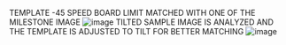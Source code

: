 TEMPLATE -45 SPEED BOARD LIMIT MATCHED WITH ONE OF THE MILESTONE IMAGE
![image](https://github.com/user-attachments/assets/82050d47-40c4-41db-86fa-4ec807bb7d24)
TILTED SAMPLE IMAGE IS ANALYZED AND THE TEMPLATE IS ADJUSTED TO TILT FOR BETTER MATCHING
![image](https://github.com/user-attachments/assets/af782370-5f0e-4e7f-946c-8e864d4679d0)
